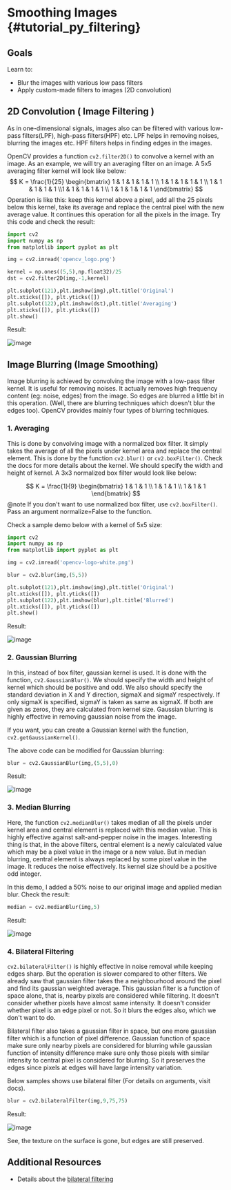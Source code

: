 # Smoothing Images {#tutorial_py_filtering}

## Goals

Learn to:
- Blur the images with various low pass filters
- Apply custom-made filters to images (2D convolution)

## 2D Convolution ( Image Filtering )

As in one-dimensional signals, images also can be filtered with various low-pass filters(LPF), high-pass filters(HPF) etc. LPF helps in removing noises, blurring the images etc. HPF filters helps in finding edges in the images.

OpenCV provides a function `cv2.filter2D()` to convolve a kernel with an image. As an example, we will try an averaging filter on an image. A 5x5 averaging filter kernel will look like below:
$$
K =  \frac{1}{25} \begin{bmatrix} 1 & 1 & 1 & 1 & 1 \\ 1 & 1 & 1 & 1 & 1 \\ 1 & 1 & 1 & 1 & 1 \\1 & 1 & 1 & 1 & 1 \\ 1 & 1 & 1 & 1 & 1 \end{bmatrix}
$$
Operation is like this: keep this kernel above a pixel, add all the 25 pixels below this kernel, take its average and replace the central pixel with the new average value. It continues this operation for all the pixels in the image. Try this code and check the result:
```python
import cv2
import numpy as np
from matplotlib import pyplot as plt

img = cv2.imread('opencv_logo.png')

kernel = np.ones((5,5),np.float32)/25
dst = cv2.filter2D(img,-1,kernel)

plt.subplot(121),plt.imshow(img),plt.title('Original')
plt.xticks([]), plt.yticks([])
plt.subplot(122),plt.imshow(dst),plt.title('Averaging')
plt.xticks([]), plt.yticks([])
plt.show()
```
Result:

![image](images/filter.jpg)

## Image Blurring (Image Smoothing)

Image blurring is achieved by convolving the image with a low-pass filter kernel. It is useful for removing noises. It actually removes high frequency content (eg: noise, edges) from the image. So edges are blurred a little bit in this operation. (Well, there are blurring techniques which doesn't blur the edges too). OpenCV provides mainly four types of blurring techniques.

### 1. Averaging

This is done by convolving image with a normalized box filter. It simply takes the average of all the pixels under kernel area and replace the central element. This is done by the function `cv2.blur()` or `cv2.boxFilter()`. Check the docs for more details about the kernel. We should specify the width and height of kernel. A 3x3 normalized box filter would look like below:

$$
K =  \frac{1}{9} \begin{bmatrix} 1 & 1 & 1  \\ 1 & 1 & 1 \\ 1 & 1 & 1 \end{bmatrix}
$$
@note If you don't want to use normalized box filter, use `cv2.boxFilter()`. Pass an argument normalize=False to the function.

Check a sample demo below with a kernel of 5x5 size:
```python
import cv2
import numpy as np
from matplotlib import pyplot as plt

img = cv2.imread('opencv-logo-white.png')

blur = cv2.blur(img,(5,5))

plt.subplot(121),plt.imshow(img),plt.title('Original')
plt.xticks([]), plt.yticks([])
plt.subplot(122),plt.imshow(blur),plt.title('Blurred')
plt.xticks([]), plt.yticks([])
plt.show()
```
Result:

![image](images/blur.jpg)

### 2. Gaussian Blurring

In this, instead of box filter, gaussian kernel is used. It is done with the function, `cv2.GaussianBlur()`. We should specify the width and height of kernel which should be positive and odd. We also should specify the standard deviation in X and Y direction, sigmaX and sigmaY respectively. If only sigmaX is specified, sigmaY is taken as same as sigmaX. If both are given as zeros, they are calculated from kernel size. Gaussian blurring is highly effective in removing gaussian noise from the image.

If you want, you can create a Gaussian kernel with the function, `cv2.getGaussianKernel()`.

The above code can be modified for Gaussian blurring:
```python
blur = cv2.GaussianBlur(img,(5,5),0)
```
Result:

![image](images/gaussian.jpg)

### 3. Median Blurring

Here, the function `cv2.medianBlur()` takes median of all the pixels under kernel area and central element is replaced with this median value. This is highly effective against salt-and-pepper noise in the images. Interesting thing is that, in the above filters, central element is a newly calculated value which may be a pixel value in the image or a new value. But in median blurring, central element is always replaced by some pixel value in the image. It reduces the noise effectively. Its kernel size should be a positive odd integer.

In this demo, I added a 50% noise to our original image and applied median blur. Check the result:
```python
median = cv2.medianBlur(img,5)
```
Result:

![image](images/median.jpg)

### 4. Bilateral Filtering

`cv2.bilateralFilter()` is highly effective in noise removal while keeping edges sharp. But the operation is slower compared to other filters. We already saw that gaussian filter takes the a neighbourhood around the pixel and find its gaussian weighted average. This gaussian filter is a function of space alone, that is, nearby pixels are considered while filtering. It doesn't consider whether pixels have almost same intensity. It doesn't consider whether pixel is an edge pixel or not. So it blurs the edges also, which we don't want to do.

Bilateral filter also takes a gaussian filter in space, but one more gaussian filter which is a function of pixel difference. Gaussian function of space make sure only nearby pixels are considered for blurring while gaussian function of intensity difference make sure only those pixels with similar intensity to central pixel is considered for blurring. So it preserves the edges since pixels at edges will have large intensity variation.

Below samples shows use bilateral filter (For details on arguments, visit docs).
```python
blur = cv2.bilateralFilter(img,9,75,75)
```
Result:

![image](images/bilateral.jpg)

See, the texture on the surface is gone, but edges are still preserved.

## Additional Resources

-  Details about the [bilateral filtering](http://people.csail.mit.edu/sparis/bf_course/)
